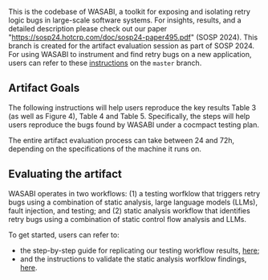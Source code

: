 This is the codebase of WASABI, a toolkit for exposing and isolating retry logic bugs in large-scale software systems. For insights, results, and a detailed description please check out our paper "https://sosp24.hotcrp.com/doc/sosp24-paper495.pdf" (SOSP 2024). This branch is created for the artifact evaluation session as part of SOSP 2024. For using WASABI to instrument and find retry bugs on a new application, users can refer to these [instructions](https://github.com/bastoica/wasabi/blob/master/README.md) on the `master` branch.


## Artifact Goals

The following instructions will help users reproduce the key results Table 3 (as well as Figure 4), Table 4 and Table 5. Specifically, the steps will help users reproduce the bugs found by WASABI under a cocmpact testing plan.

The entire artifact evaluation process can take between 24 and 72h, depending on the specifications of the machine it runs on.

## Evaluating the artifact

WASABI operates in two workflows: (1) a testing worfklow that triggers retry bugs using a combination of static analysis, large language models (LLMs), fault injection, and testing; and (2) static analysis workflow that identifies retry bugs using a combination of static control flow analysis and LLMs.

To get started, users can refer to:
* the step-by-step guide for replicating our testing workflow results, [here](https://github.com/bastoica/wasabi/blob/sosp24-ae/wasabi-testing/README.md);
* and the instructions to validate the static analysis worfklow findings, [here](https://github.com/bastoica/wasabi/tree/sosp24-ae/wasabi-static#readme).
